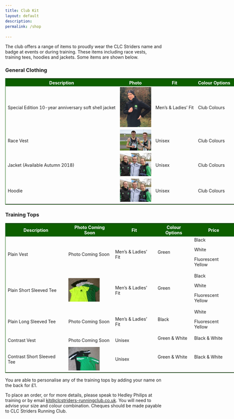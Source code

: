 ```yaml
---
title: Club Kit
layout: default
description:
permalink: /shop

---
```

				
The club offers a range of items to proudly wear the CLC Striders name and badge at events or during training. These items including race vests, training tees, hoodies and jackets. Some items are shown below.

### General Clothing

<table style="width: 800px; border: 1px solid #0d5f00">
<tbody>
<tr style="background-color: #0d5f00; color: white">
<th>Description</th>
<th>Photo</th>
<th>Fit</th>
<th>Colour Options</th>
<th>Price</th>
</tr>
<tr>
<td>Special Edition 10-year anniversary soft shell jacket</td>
<td><a href=" /images/2018/02/Kit2018_03.jpg" target="_blank"><img src=" /images/2018/02/Kit2018_03.jpg" width="100"></a></td>
<td>Men&#8217;s &amp; Ladies&#8217; Fit</td>
<td>Club Colours</td>
<td>£26</td>
</tr>
<tr>
<td>Race Vest</td>
<td><a href=" /images/2016/01/image37.jpeg" target="_blank"><img src=" /images/2016/01/image37.jpeg" width="100"></a></td>
<td>Unisex</td>
<td>Club Colours</td>
<td>£22</td>
</tr>
<tr>
<td>Jacket (Available Autumn 2018)</td>
<td><a href=" /images/2015/10/kit_2.jpg" target="_blank"><img src=" /images/2015/10/kit_2.jpg" width="100"></a></td>
<td>Unisex</td>
<td>Club Colours</td>
<td>£38</td>
</tr>
<tr>
<td>Hoodie</td>
<td><a href=" /images/2015/10/kit_2.jpg" target="_blank"><img src=" /images/2015/10/kit_2.jpg" width="100"></a></td>
<td>Unisex</td>
<td>Club Colours</td>
<td>£32</td>
</tr>
</tbody>
</table>

### Training Tops

<table style="width: 800px; border: 1px solid #0d5f00">
<tbody>
<tr style="background-color: #0d5f00; color: white">
<th>Description</th>
<th>Photo Coming Soon</th>
<th>Fit</th>
<th>Colour Options</th>
<th>Price</th>
</tr>
<tr>
<td>Plain Vest</td>
<td>Photo Coming Soon</td>
<td>Men&#8217;s &amp; Ladies&#8217; Fit</td>
<td>Green</p>
</td>
<td>Black</p>
<p>White</p>
<p>Fluorescent Yellow</p>
</td>
<td>£12</td>
</tr>
<tr>
<td>Plain Short Sleeved Tee</td>
<td><a href=" /images/2018/02/Kit2018_01.jpg" target="_blank"><img src=" /images/2018/02/Kit2018_01.jpg" width="100"></a></td>
<td>Men&#8217;s &amp; Ladies&#8217; Fit</td>
<td>Green</p>
</td>
<td>Black</p>
<p>White</p>
<p>Fluorescent Yellow</p>
</td>
<td>£13</td>
</tr>
<tr>
<td>Plain Long Sleeved Tee</td>
<td>Photo Coming Soon</td>
<td>Men&#8217;s &amp; Ladies&#8217; Fit</td>
<td>Black</p>
</td>
<td>White</p>
<p>Fluorescent Yellow</p>
</td>
<td>£15.50</td>
</tr>
<tr>
<td>Contrast Vest</td>
<td>Photo Coming Soon</td>
<td>Unisex</td>
<td>Green &amp; White</p>
</td>
<td>Black &amp; White</p>
</td>
<td>£13</td>
</tr>
<tr>
<td>Contrast Short Sleeved Tee</td>
<td><a href=" /images/2018/02/Kit2018_02.jpg" target="_blank"><img src=" /images/2018/02/Kit2018_02.jpg" width="100"></a></td>
<td>Unisex</td>
<td>Green &amp; White</p>
</td>
<td>Black &amp; White</p>
</td>
<td>£14</td>
</tr>
</tbody>
</table>

You are able to personalise any of the training tops by adding your name on the back for £1.

To place an order, or for more details, please speak to Hedley Philips at training or by email <kit@clcstriders-runningclub.co.uk>. You will need to advise your size and colour combination. Cheques should be made payable to CLC Striders Running Club.
